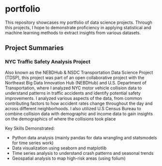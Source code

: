 # portfolio

This repository showcases my portfolio of data science projects. Through this projects, I hope to demonstrate proficiency in applying statistical and machine learning methods to extract insights from various datasets.

## Project Summaries
### NYC Traffic Safety Analysis Project
Also known as the NEBDHub & NSDC Transportation Data Science Project (TDSP), this project was part of an open collaborative project with the Northeast Big Data Innovation Hub (NEBDHub)  and U.S. Department of Transportation, where I analyzed NYC motor vehicle collision data to understand patterns in traffic accidents and identify potential safety improvements. I analyzed various aspects of the data, from common contributing factors to how accident rates change throughout the day and across different neighborhoods. I also utilized U.S Census Bureau to combine collision data with demographic and income data to gain insights on the demographics of where the collisions took place

Key Skills Demonstrated:
* Python data analysis (mainly pandas for data wrangling and statsmodels for time series work)
* Data visualization using seaborn and matplotlib
* Time series analysis to understand crash patterns and seasonal trends
* Geospatial analysis to map high-risk areas (using folium)
